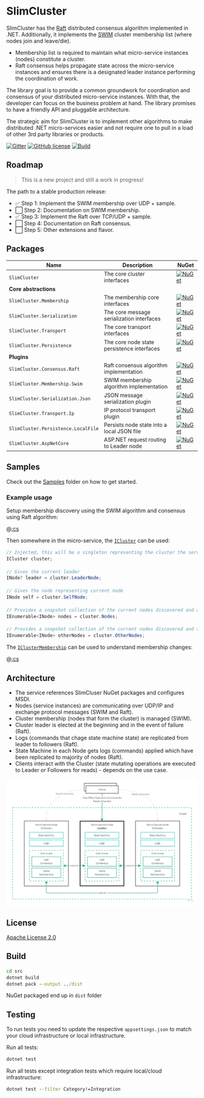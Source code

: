 # SlimCluster

SlimCluster has the [Raft](https://raft.github.io/raft.pdf) distributed consensus algorithm implemented in .NET.
Additionally, it implements the [SWIM](https://www.cs.cornell.edu/projects/Quicksilver/public_pdfs/SWIM.pdf) cluster membership list (where nodes join and leave/die).

- Membership list is required to maintain what micro-service instances (nodes) constitute a cluster.
- Raft consensus helps propagate state across the micro-service instances and ensures there is a designated leader instance performing the coordination of work.

The library goal is to provide a common groundwork for coordination and consensus of your distributed micro-service instances.
With that, the developer can focus on the business problem at hand.
The library promises to have a friendly API and pluggable architecture.

The strategic aim for SlimCluster is to implement other algorithms to make distributed .NET micro-services easier and not require one to pull in a load of other 3rd party libraries or products.

[![Gitter](https://badges.gitter.im/SlimCluster/community.svg)](https://gitter.im/SlimCluster/community?utm_source=badge&utm_medium=badge&utm_campaign=pr-badge)
[![GitHub license](https://img.shields.io/github/license/zarusz/SlimCluster)](https://github.com/zarusz/SlimCluster/blob/master/LICENSE)
[![Build](https://github.com/zarusz/SlimCluster/actions/workflows/build.yml/badge.svg?branch=master)](https://github.com/zarusz/SlimCluster/actions/workflows/build.yml)

## Roadmap

> This is a new project and still a work in progress!

The path to a stable production release:

- :white_check_mark: Step 1: Implement the SWIM membership over UDP + sample.
- :white_large_square: Step 2: Documentation on SWIM membership.
- :white_check_mark: Step 3: Implement the Raft over TCP/UDP + sample.
- :white_large_square: Step 4: Documentation on Raft consensus.
- :white_large_square: Step 5: Other extensions and flavor.

## Packages

| Name                                | Description                                | NuGet                                                                                                                                              |
| ----------------------------------- | ------------------------------------------ | -------------------------------------------------------------------------------------------------------------------------------------------------- |
| `SlimCluster`                       | The core cluster interfaces                | [![NuGet](https://img.shields.io/nuget/v/SlimCluster.svg)](https://www.nuget.org/packages/SlimCluster)                                             |
| **Core abstractions**               |                                            |                                                                                                                                                    |
| `SlimCluster.Membership`            | The membership core interfaces             | [![NuGet](https://img.shields.io/nuget/v/SlimCluster.Membership.svg)](https://www.nuget.org/packages/SlimCluster.Membership)                       |
| `SlimCluster.Serialization`         | The core message serialization interfaces  | [![NuGet](https://img.shields.io/nuget/v/SlimCluster.Serialization.svg)](https://www.nuget.org/packages/SlimCluster.Serialization)                 |
| `SlimCluster.Transport`             | The core transport interfaces              | [![NuGet](https://img.shields.io/nuget/v/SlimCluster.Transport.svg)](https://www.nuget.org/packages/SlimCluster.Transport)                         |
| `SlimCluster.Persistence`           | The core node state persistence interfaces | [![NuGet](https://img.shields.io/nuget/v/SlimCluster.Persistence.svg)](https://www.nuget.org/packages/SlimCluster.Persistence)                     |
| **Plugins**                         |                                            |                                                                                                                                                    |
| `SlimCluster.Consensus.Raft`        | Raft consensus algorithm implementation    | [![NuGet](https://img.shields.io/nuget/v/SlimCluster.Consensus.Raft.svg)](https://www.nuget.org/packages/SlimCluster.Consensus.Raft)               |
| `SlimCluster.Membership.Swim`       | SWIM membership algorithm implementation   | [![NuGet](https://img.shields.io/nuget/v/SlimCluster.Membership.Swim.svg)](https://www.nuget.org/packages/SlimCluster.Membership.Swim)             |
| `SlimCluster.Serialization.Json`    | JSON message serialization plugin          | [![NuGet](https://img.shields.io/nuget/v/SlimCluster.Serialization.Json.svg)](https://www.nuget.org/packages/SlimCluster.Serialization.Json)       |
| `SlimCluster.Transport.Ip`          | IP protocol transport plugin               | [![NuGet](https://img.shields.io/nuget/v/SlimCluster.Transport.Ip.svg)](https://www.nuget.org/packages/SlimCluster.Transport.Ip)                   |
| `SlimCluster.Persistence.LocalFile` | Persists node state into a local JSON file | [![NuGet](https://img.shields.io/nuget/v/SlimCluster.Persistence.LocalFile.svg)](https://www.nuget.org/packages/SlimCluster.Persistence.LocalFile) |
| `SlimCluster.AspNetCore`            | ASP.NET request routing to Leader node     | [![NuGet](https://img.shields.io/nuget/v/SlimCluster.AspNetCore.svg)](https://www.nuget.org/packages/SlimCluster.AspNetCore)                       |

## Samples

Check out the [Samples](src/Samples/) folder on how to get started.

### Example usage

Setup membership discovery using the SWIM algorithm and consensus using Raft algorithm:

@[:cs](src/Samples/SlimCluster.Samples.Service/Program.cs,ExampleStartup)

Then somewhere in the micro-service, the [`ICluster`](src/SlimCluster/ICluster.cs) can be used:

```cs
// Injected, this will be a singleton representing the cluster the service instances form.
ICluster cluster;

// Gives the current leader
INode? leader = cluster.LeaderNode;

// Gives the node representing current node
INode self = cluster.SelfNode;

// Provides a snapshot collection of the current nodes discovered and alive/healthy forming the cluster
IEnumerable<INode> nodes = cluster.Nodes;

// Provides a snapshot collection of the current nodes discovered and alive/healthy forming the cluster excluding self
IEnumerable<INode> otherNodes = cluster.OtherNodes;
```

The [`IClusterMembership`](src/SlimCluster.Membership/IClusterMembership.cs) can be used to understand membership changes:

@[:cs](src/Samples/SlimCluster.Samples.Service/MainApp.cs,ExampleMembershipChanges)

## Architecture

- The service references SlimCluser NuGet packages and configures MSDI.
- Nodes (service instances) are communicating over UDP/IP and exchange protocol messages (SWIM and Raft).
- Cluster membership (nodes that form the cluster) is managed (SWIM).
- Cluster leader is elected at the beginning and in the event of failure (Raft).
- Logs (commands that chage state machine state) are replicated from leader to followers (Raft).
- State Machine in each Node gets logs (commands) applied which have been replicated to majority of nodes (Raft).
- Clients interact with the Cluster (state mutating operations are executed to Leader or Followers for reads) - depends on the use case.

![SlimCluster architecture](docs/images/SlimCluster.jpg)

## License

[Apache License 2.0](https://www.apache.org/licenses/LICENSE-2.0)

## Build

```cmd
cd src
dotnet build
dotnet pack --output ../dist
```

NuGet packaged end up in `dist` folder

## Testing

To run tests you need to update the respective `appsettings.json` to match your cloud infrastructure or local infrastructure.

Run all tests:

```cmd
dotnet test
```

Run all tests except integration tests which require local/cloud infrastructure:

```cmd
dotnet test --filter Category!=Integration
```
